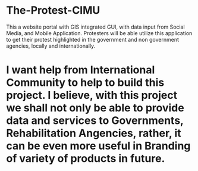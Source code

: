 # The-Protest-CIMU
This a website portal with GIS integrated GUI, with data input from Social Media, and Mobile Application. Protesters will be able utilize this application to get their protest highlighted in the government and non government agencies, locally and internationally.
# I want help from International Community to help to build this project. I believe, with this project we shall not only be able to provide data and services to Governments, Rehabilitation Angencies, rather, it can be even more useful in Branding of variety of products in future. 
